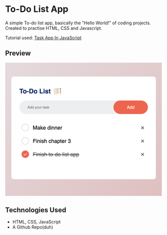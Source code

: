 # To-Do List App

A simple To-do list app, basically the "Hello World!" of coding projects. Created to practise HTML, CSS and Javascript.

Tutorial used: [Task App In JavaScript](https://www.youtube.com/watch?v=G0jO8kUrg-I)

## Preview
![App Screenshot](images/Screenshot.png)

## Technologies Used
- HTML, CSS, JavaScript
- A Github Repo(duh)

